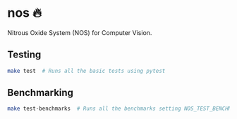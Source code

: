 # nos 🔥
Nitrous Oxide System (NOS) for Computer Vision.


## Testing
```bash
make test  # Runs all the basic tests using pytest
```

## Benchmarking
```bash
make test-benchmarks  # Runs all the benchmarks setting NOS_TEST_BENCHMARK=1
```
